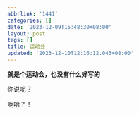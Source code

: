 ```yaml
---
abbrlink: '1441'
categories: []
date: '2023-12-09T15:48:30+08:00'
layout: post
tags: []
title: 运动会
updated: '2023-12-10T12:16:12.043+08:00'
---
```

**就是个运动会，也没有什么好写的**


你说呢？

啊哈？！
